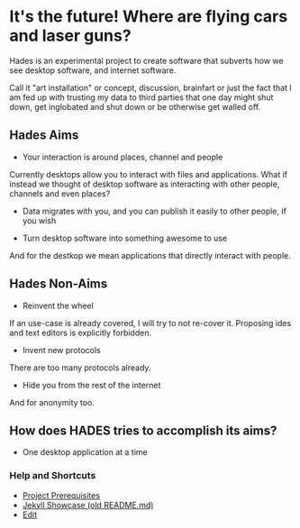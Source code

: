 # It's the future! Where are flying cars and laser guns?

Hades is an experimental project to create software that subverts how we see desktop software, and internet software.

Call it "art installation" or concept, discussion, brainfart or just the fact that I am fed up with trusting my data to third parties that one day might shut down, get inglobated and shut down or be otherwise get walled off.

## Hades Aims

- Your interaction is around places, channel and people

Currently desktops allow you to interact with files and applications.
What if instead we thought of desktop software as interacting with other people, channels and even places?

- Data migrates with you, and you can publish it easily to other people, if you wish

- Turn desktop software into something awesome to use

And for the destkop we mean applications that directly interact with people.

## Hades Non-Aims

- Reinvent the wheel

If an use-case is already covered, I will try to not re-cover it.
Proposing ides and text editors is explicitly forbidden.

- Invent new protocols

There are too many protocols already.

- Hide you from the rest of the internet

And for anonymity too.

## How does HADES tries to accomplish its aims?

- One desktop application at a time

### Help and Shortcuts

- [Project Prerequisites](https://limacat76.github.io/Hades-Desktop/tasks/bootstrap.html)
- [Jekyll Showcase (old README.md)](https://limacat76.github.io/Hades-Desktop/help/markdown.html)
- [Edit](https://github.com/limacat76/Hades-Desktop/edit/master/README.md)
